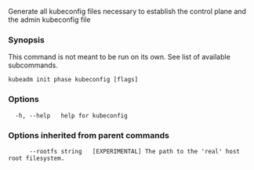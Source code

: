 
Generate all kubeconfig files necessary to establish the control plane and the admin kubeconfig file

### Synopsis

This command is not meant to be run on its own. See list of available subcommands.

```
kubeadm init phase kubeconfig [flags]
```

### Options

```
  -h, --help   help for kubeconfig
```

### Options inherited from parent commands

```
      --rootfs string   [EXPERIMENTAL] The path to the 'real' host root filesystem.
```
